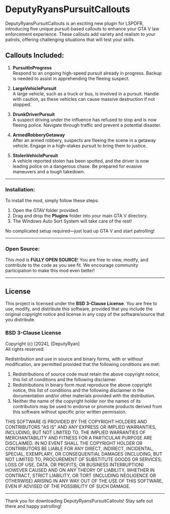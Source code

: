 # DeputyRyansPursuitCallouts

DeputyRyansPursuitCallouts is an exciting new plugin for LSPDFR, introducing five unique pursuit-based callouts to enhance your GTA V law enforcement experience. These callouts add variety and realism to your patrols, offering challenging situations that will test your skills.

## Callouts Included:
1. **PursuitInProgress**  
   Respond to an ongoing high-speed pursuit already in progress. Backup is needed to assist in apprehending the fleeing suspect.

2. **LargeVehiclePursuit**  
   A large vehicle, such as a truck or bus, is involved in a pursuit. Handle with caution, as these vehicles can cause massive destruction if not stopped.

3. **DrunkDriverPursuit**  
   A suspect driving under the influence has refused to stop and is now fleeing police. Navigate through traffic and prevent a potential disaster.

4. **ArmedRobberyGetaway**  
   After an armed robbery, suspects are fleeing the scene in a getaway vehicle. Engage in a high-stakes pursuit to bring them to justice.

5. **StolenVehiclePursuit**  
   A vehicle reported stolen has been spotted, and the driver is now leading police on a dangerous chase. Be prepared for evasive maneuvers and a tough takedown.

---

### Installation:
To install the mod, simply follow these steps:
1. Open the GTAV folder provided.
2. Drag and drop the **Plugins** folder into your main GTA V directory.
3. The Windows Auto Sort System will take care of the rest!

No complicated setup required—just load up GTA V and start patrolling!

---

### Open Source:
This mod is **FULLY OPEN SOURCE**! You are free to view, modify, and contribute to the code as you see fit. We encourage community participation to make this mod even better!

---

## License
This project is licensed under the **BSD 3-Clause License**. You are free to use, modify, and distribute this software, provided that you include the original copyright notice and license in any copy of the software/source that you distribute.

### BSD 3-Clause License

Copyright (c) [2024], [DeputyRyan]  
All rights reserved.

Redistribution and use in source and binary forms, with or without modification, are permitted provided that the following conditions are met:

1. Redistributions of source code must retain the above copyright notice, this list of conditions and the following disclaimer.
2. Redistributions in binary form must reproduce the above copyright notice, this list of conditions and the following disclaimer in the documentation and/or other materials provided with the distribution.
3. Neither the name of the copyright holder nor the names of its contributors may be used to endorse or promote products derived from this software without specific prior written permission.

THIS SOFTWARE IS PROVIDED BY THE COPYRIGHT HOLDERS AND CONTRIBUTORS "AS IS" AND ANY EXPRESS OR IMPLIED WARRANTIES, INCLUDING, BUT NOT LIMITED TO, THE IMPLIED WARRANTIES OF MERCHANTABILITY AND FITNESS FOR A PARTICULAR PURPOSE ARE DISCLAIMED. IN NO EVENT SHALL THE COPYRIGHT HOLDER OR CONTRIBUTORS BE LIABLE FOR ANY DIRECT, INDIRECT, INCIDENTAL, SPECIAL, EXEMPLARY, OR CONSEQUENTIAL DAMAGES (INCLUDING, BUT NOT LIMITED TO, PROCUREMENT OF SUBSTITUTE GOODS OR SERVICES; LOSS OF USE, DATA, OR PROFITS; OR BUSINESS INTERRUPTION) HOWEVER CAUSED AND ON ANY THEORY OF LIABILITY, WHETHER IN CONTRACT, STRICT LIABILITY, OR TORT (INCLUDING NEGLIGENCE OR OTHERWISE) ARISING IN ANY WAY OUT OF THE USE OF THIS SOFTWARE, EVEN IF ADVISED OF THE POSSIBILITY OF SUCH DAMAGE.

---

Thank you for downloading DeputyRyansPursuitCallouts! Stay safe out there and happy patrolling!
